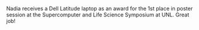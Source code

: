 Nadia receives a Dell Latitude laptop as an award for the 1st place in poster session at the Supercomputer and Life Science Symposium at UNL. Great job!
